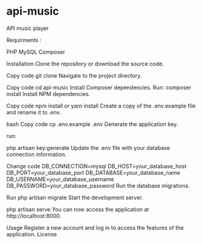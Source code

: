 # api-music
API music player

Requirments :

PHP
MySQL
Composer

Installation
Clone the repository or download the source code.


Copy code
git clone <repository-url>
Navigate to the project directory.


Copy code
cd api-music
Install Composer dependencies.
Run:
composer install
Install NPM dependencies.

Copy code
npm install
or
yarn install
Create a copy of the .env.example file and rename it to .env.

bash
Copy code
cp .env.example .env
Generate the application key.

run:

php artisan key:generate
Update the .env file with your database connection information.


Change code
DB_CONNECTION=mysql
DB_HOST=your_database_host
DB_PORT=your_database_port
DB_DATABASE=your_database_name
DB_USERNAME=your_database_username
DB_PASSWORD=your_database_password
Run the database migrations.

Run
php artisan migrate
Start the development server.

php artisan serve
You can now access the application at http://localhost:8000.

Usage
Register a new account and log in to access the features of the application.
License
